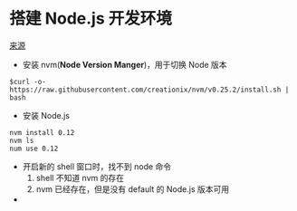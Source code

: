 
# 搭建 Node.js 开发环境
[来源](https://github.com/alsotang/node-lessons/tree/master/lesson0)

* 安装 nvm(**Node Version Manger**)，用于切换 Node 版本
```
$curl -o- https://raw.githubusercontent.com/creationix/nvm/v0.25.2/install.sh | bash
```
* 安装 Node.js
``` 
nvm install 0.12 
nvm ls
num use 0.12
```
* 开启新的 shell 窗口时，找不到 node 命令
    1. shell 不知道 nvm 的存在
    2. nvm 已经存在，但是没有 default 的 Node.js 版本可用 
* 